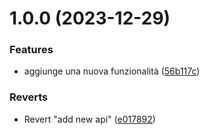 # 1.0.0 (2023-12-29)


### Features

* aggiunge una nuova funzionalità ([56b117c](https://github.com/paci1828/ConventionalCommitsTest/commit/56b117cb2192b530ff31bfedd1a997063245da13))


### Reverts

* Revert "add new api" ([e017892](https://github.com/paci1828/ConventionalCommitsTest/commit/e017892e81cecc7ac919ce69d25c657f066ab568))



